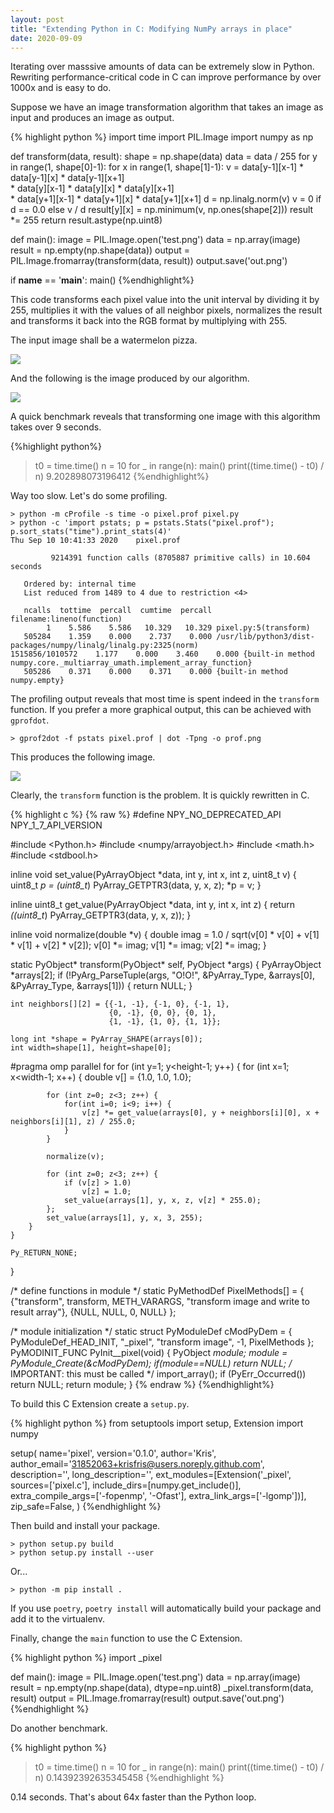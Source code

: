 ```yaml
---
layout: post
title: "Extending Python in C: Modifying NumPy arrays in place"
date: 2020-09-09
---
```


Iterating over masssive amounts of data can be extremely slow in Python.
Rewriting performance-critical code in C can improve performance by over 1000x
and is easy to do.

Suppose we have an image transformation algorithm that takes an image as input
and produces an image as output.

{% highlight python %}
import time
import PIL.Image
import numpy as np

def transform(data, result):
    shape = np.shape(data)
    data = data / 255
    for y in range(1, shape[0]-1):
        for x in range(1, shape[1]-1):
            v = data[y-1][x-1] * data[y-1][x] * data[y-1][x+1] \
                    * data[y][x-1] * data[y][x] * data[y][x+1] \
                    * data[y+1][x-1] * data[y+1][x] * data[y+1][x+1]
            d = np.linalg.norm(v)
            v = 0 if d == 0.0 else v / d
            result[y][x] = np.minimum(v, np.ones(shape[2]))
    result *= 255
    return result.astype(np.uint8)

def main():
    image = PIL.Image.open('test.png')
    data = np.array(image)
    result = np.empty(np.shape(data))
    output = PIL.Image.fromarray(transform(data, result))
    output.save('out.png')

if __name__ == '__main__':
    main()
{%endhighlight%}

This code transforms each pixel value into the unit interval by dividing it by 255,
multiplies it with the values of all neighbor pixels, normalizes the result and transforms it
back into the RGB format by multiplying with 255.

The input image shall be a watermelon pizza.

![](/assets/images/fruit-in.png)

And the following is the image produced by our algorithm.

![](/assets/images/fruit-out.png)

A quick benchmark reveals that transforming one image with this algorithm takes over 9 seconds.

{%highlight python%}
> t0 = time.time()
> n = 10
> for _ in range(n):
>     main()
> print((time.time() - t0) / n)
9.202898073196412
{%endhighlight%}

Way too slow. Let's do some profiling.

```
> python -m cProfile -s time -o pixel.prof pixel.py
> python -c 'import pstats; p = pstats.Stats("pixel.prof"); p.sort_stats("time").print_stats(4)'
Thu Sep 10 10:41:33 2020    pixel.prof

         9214391 function calls (8705887 primitive calls) in 10.604 seconds

   Ordered by: internal time
   List reduced from 1489 to 4 due to restriction <4>

   ncalls  tottime  percall  cumtime  percall filename:lineno(function)
        1    5.586    5.586   10.329   10.329 pixel.py:5(transform)
   505284    1.359    0.000    2.737    0.000 /usr/lib/python3/dist-packages/numpy/linalg/linalg.py:2325(norm)
1515856/1010572    1.177    0.000    3.460    0.000 {built-in method numpy.core._multiarray_umath.implement_array_function}
   505286    0.371    0.000    0.371    0.000 {built-in method numpy.empty}
```

The profiling output reveals that most time is spent indeed in the `transform` function.
If you prefer a more graphical output, this can be achieved with `gprofdot`.

```
> gprof2dot -f pstats pixel.prof | dot -Tpng -o prof.png
```

This produces the following image.

![](/assets/images/fruit-prof.png)

Clearly, the `transform` function is the problem. It is quickly rewritten in C.

{% highlight c %}
{% raw %}
#define NPY_NO_DEPRECATED_API NPY_1_7_API_VERSION

#include <Python.h>
#include <numpy/arrayobject.h>
#include <math.h>
#include <stdbool.h>

inline void set_value(PyArrayObject *data, int y, int x, int z, uint8_t v) {
    uint8_t *p = (uint8_t*) PyArray_GETPTR3(data, y, x, z);
    *p = v;
}

inline uint8_t get_value(PyArrayObject *data, int y, int x, int z) {
    return *((uint8_t*) PyArray_GETPTR3(data, y, x, z));
}

inline void normalize(double *v) {
    double imag = 1.0 / sqrt(v[0] * v[0] + v[1] * v[1] + v[2] * v[2]);
    v[0] *= imag;
    v[1] *= imag;
    v[2] *= imag;
}

static PyObject* transform(PyObject* self, PyObject *args) {
    PyArrayObject *arrays[2];
    if (!PyArg_ParseTuple(args, "O!O!", &PyArray_Type, &arrays[0], &PyArray_Type, &arrays[1])) {
        return NULL;
    }

    int neighbors[][2] = {{-1, -1}, {-1, 0}, {-1, 1},
                          {0, -1}, {0, 0}, {0, 1},
                          {1, -1}, {1, 0}, {1, 1}};

    long int *shape = PyArray_SHAPE(arrays[0]);
    int width=shape[1], height=shape[0];

#pragma omp parallel for
    for (int y=1; y<height-1; y++) {
        for (int x=1; x<width-1; x++) {
            double v[] = {1.0, 1.0, 1.0};

            for (int z=0; z<3; z++) {
                for(int i=0; i<9; i++) {
                    v[z] *= get_value(arrays[0], y + neighbors[i][0], x + neighbors[i][1], z) / 255.0;
                }
            }

            normalize(v);

            for (int z=0; z<3; z++) {
                if (v[z] > 1.0)
                    v[z] = 1.0;
                set_value(arrays[1], y, x, z, v[z] * 255.0);
            };
            set_value(arrays[1], y, x, 3, 255);
        }
    }

    Py_RETURN_NONE;
}

/*  define functions in module */
static PyMethodDef PixelMethods[] =
{
     {"transform", transform, METH_VARARGS,
         "transform image and write to result array"},
     {NULL, NULL, 0, NULL}
};

/* module initialization */
static struct PyModuleDef cModPyDem = {
    PyModuleDef_HEAD_INIT,
    "_pixel", "transform image",
    -1,
    PixelMethods
};
PyMODINIT_FUNC PyInit__pixel(void) {
    PyObject *module;
    module = PyModule_Create(&cModPyDem);
    if(module==NULL) return NULL;
    /* IMPORTANT: this must be called */
    import_array();
    if (PyErr_Occurred()) return NULL;
    return module;
}
{% endraw %}
{%endhighlight%}

To build this C Extension create a `setup.py`.

{% highlight python %}
from setuptools import setup, Extension
import numpy

setup(
    name='pixel',
    version='0.1.0',
    author='Kris',
    author_email='31852063+krisfris@users.noreply.github.com',
    description='',
    long_description='',
    ext_modules=[Extension('_pixel', sources=['pixel.c'],
                           include_dirs=[numpy.get_include()],
                           extra_compile_args=['-fopenmp', '-Ofast'],
                           extra_link_args=['-lgomp'])],
    zip_safe=False,
)
{%endhighlight %}

Then build and install your package.

```
> python setup.py build
> python setup.py install --user
```

Or...

```
> python -m pip install .
```

If you use `poetry`, `poetry install` will automatically build your package and add it to the virtualenv.

Finally, change the `main` function to use the C Extension.

{% highlight python %}
import _pixel

def main():
    image = PIL.Image.open('test.png')
    data = np.array(image)
    result = np.empty(np.shape(data), dtype=np.uint8)
    _pixel.transform(data, result)
    output = PIL.Image.fromarray(result)
    output.save('out.png')
{%endhighlight %}

Do another benchmark.

{% highlight python %}
> t0 = time.time()
> n = 10
> for _ in range(n):
>     main()
> print((time.time() - t0) / n)
0.14392392635345458
{%endhighlight %}


0.14 seconds. That's about 64x faster than the Python loop.
